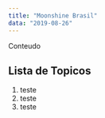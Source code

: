 ```yaml
---
title: "Moonshine Brasil"
data: "2019-08-26"
---
```


Conteudo

## Lista de Topicos

1. teste
2. teste
3. teste

